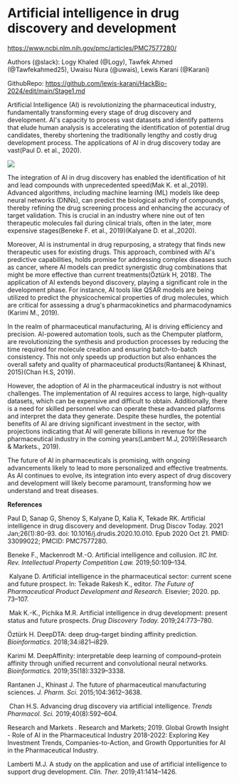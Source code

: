 <!--StartFragment-->


# Artificial intelligence in drug discovery and development

<https://www.ncbi.nlm.nih.gov/pmc/articles/PMC7577280/>

Authors (@slack): Logy Khaled (@Logy), Tawfek Ahmed (@Tawfekahmed25), Uwaisu Nura (@uwais), Lewis Karani (@Karani)

GithubRepo: https://github.com/lewis-karani/HackBio-2024/edit/main/Stage1.md 

Artificial Intelligence (AI) is revolutionizing the pharmaceutical industry, fundamentally transforming every stage of drug discovery and development. AI's capacity to process vast datasets and identify patterns that elude human analysis is accelerating the identification of potential drug candidates, thereby shortening the traditionally lengthy and costly drug development process. The applications of AI in drug discovery today are vast(Paul D. et al., 2020).

![](https://lh7-rt.googleusercontent.com/docsz/AD_4nXd3qsWoF7ysE2LASu2vTEGz7C7jYfdMicjgne0lCtPVCZA5E3QX-Zr-TKovDy14zgkmaHqTcT6cY3-tlSHsa_tcacB6zXa4lAxfoQGoYQHZGIqDfiE2smC5n7EVrBP_1OU0FX-WrISH_GRLmC2QxgHMxUVt?key=YqWJ1WDBoJU3_xK7FD2H9Q)

The integration of AI in drug discovery has enabled the identification of hit and lead compounds with unprecedented speed(Mak K. et al.,2019). Advanced algorithms, including machine learning (ML) models like deep neural networks (DNNs), can predict the biological activity of compounds, thereby refining the drug screening process and enhancing the accuracy of target validation. This is crucial in an industry where nine out of ten therapeutic molecules fail during clinical trials, often in the later, more expensive stages​(Beneke F. et al., 2019)​(Kalyane D. et al.,2020).

Moreover, AI is instrumental in drug repurposing, a strategy that finds new therapeutic uses for existing drugs. This approach, combined with AI's predictive capabilities, holds promise for addressing complex diseases such as cancer, where AI models can predict synergistic drug combinations that might be more effective than current treatments​(Öztürk H, 2018). The application of AI extends beyond discovery, playing a significant role in the development phase. For instance, AI tools like QSAR models are being utilized to predict the physicochemical properties of drug molecules, which are critical for assessing a drug's pharmacokinetics and pharmacodynamics​(Karimi M., 2019).

In the realm of pharmaceutical manufacturing, AI is driving efficiency and precision. AI-powered automation tools, such as the Chemputer platform, are revolutionizing the synthesis and production processes by reducing the time required for molecule creation and ensuring batch-to-batch consistency. This not only speeds up production but also enhances the overall safety and quality of pharmaceutical products​(Rantaneej & Khinast, 2015)​(Chan H.S, 2019).

However, the adoption of AI in the pharmaceutical industry is not without challenges. The implementation of AI requires access to large, high-quality datasets, which can be expensive and difficult to obtain. Additionally, there is a need for skilled personnel who can operate these advanced platforms and interpret the data they generate. Despite these hurdles, the potential benefits of AI are driving significant investment in the sector, with projections indicating that AI will generate billions in revenue for the pharmaceutical industry in the coming years​(Lambert M.J, 2019)​(Research & Markets., 2019).

The future of AI in pharmaceuticals is promising, with ongoing advancements likely to lead to more personalized and effective treatments. As AI continues to evolve, its integration into every aspect of drug discovery and development will likely become paramount, transforming how we understand and treat diseases.

**References**

Paul D, Sanap G, Shenoy S, Kalyane D, Kalia K, Tekade RK. Artificial intelligence in drug discovery and development. Drug Discov Today. 2021 Jan;26(1):80-93. doi: 10.1016/j.drudis.2020.10.010. Epub 2020 Oct 21. PMID: 33099022; PMCID: PMC7577280.

Beneke F., Mackenrodt M.-O. Artificial intelligence and collusion. _IIC Int. Rev. Intellectual Property Competition Law\._ 2019;50:109–134.

 Kalyane D. Artificial intelligence in the pharmaceutical sector: current scene and future prospect. In: Tekade Rakesh K., editor. _The Future of Pharmaceutical Product Development and Research._ Elsevier; 2020. pp. 73–107.

 Mak K.-K., Pichika M.R. Artificial intelligence in drug development: present status and future prospects. _Drug Discovery Today._ 2019;24:773–780.

Öztürk H. DeepDTA: deep drug–target binding affinity prediction. _Bioinformatics._ 2018;34:i821–i829.

Karimi M. DeepAffinity: interpretable deep learning of compound–protein affinity through unified recurrent and convolutional neural networks. _Bioinformatics._ 2019;35(18):3329–3338. 

Rantanen J., Khinast J. The future of pharmaceutical manufacturing sciences. _J. Pharm. Sci._ 2015;104:3612–3638.

 Chan H.S. Advancing drug discovery via artificial intelligence. _Trends Pharmacol. Sci._ 2019;40(8):592–604.

Research and Markets . Research and Markets; 2019. Global Growth Insight - Role of AI in the Pharmaceutical Industry 2018-2022: Exploring Key Investment Trends, Companies-to-Action, and Growth Opportunities for AI in the Pharmaceutical Industry.

Lamberti M.J. A study on the application and use of artificial intelligence to support drug development. _Clin. Ther._ 2019;41:1414–1426.


<!--EndFragment-->

